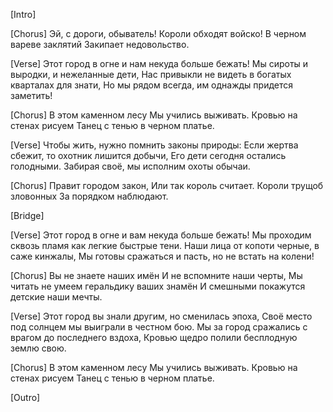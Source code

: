 [Intro]

[Chorus]
Эй, с дороги, обыватель!
Короли обходят войско!
В черном вареве заклятий
Закипает недовольство.

[Verse]
Этот город в огне и нам некуда больше бежать!
Мы сироты и выродки, и нежеланные дети,
Нас привыкли не видеть в богатых кварталах для знати,
Но мы рядом всегда, им однажды придется заметить!

[Chorus]
В этом каменном лесу
Мы учились выживать.
Кровью на стенах рисуем
Танец с тенью в черном платье.

[Verse]
Чтобы жить, нужно помнить законы природы:
Если жертва сбежит, то охотник лишится добычи,
Его дети сегодня остались голодными.
Забирая своё, мы исполним охоты обычаи.

[Chorus]
Правит городом закон,
Или так король считает.
Короли трущоб зловонных
За порядком наблюдают.

[Bridge]

[Verse]
Этот город в огне и вам некуда больше бежать!
Мы проходим сквозь пламя как легкие быстрые тени.
Наши лица от копоти черные, в саже кинжалы,
Мы готовы сражаться и пасть, но не встать на колени!

[Chorus]
Вы не знаете наших имён
И не вспомните наши черты,
Мы читать не умеем геральдику ваших знамён
И смешными покажутся детские наши мечты.

[Verse]
Этот город вы знали другим, но сменилась эпоха,
Своё место под солнцем мы выиграли в честном бою.
Мы за город сражались с врагом до последнего вздоха,
Кровью щедро полили бесплодную землю свою.

[Chorus]
В этом каменном лесу
Мы учились выживать.
Кровью на стенах рисуем
Танец с тенью в черном платье.

[Outro]